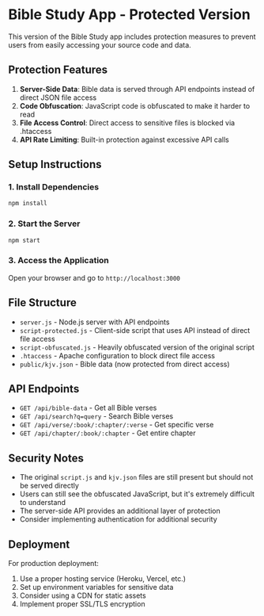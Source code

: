# Bible Study App - Protected Version

This version of the Bible Study app includes protection measures to prevent users from easily accessing your source code and data.

## Protection Features

1. **Server-Side Data**: Bible data is served through API endpoints instead of direct JSON file access
2. **Code Obfuscation**: JavaScript code is obfuscated to make it harder to read
3. **File Access Control**: Direct access to sensitive files is blocked via .htaccess
4. **API Rate Limiting**: Built-in protection against excessive API calls

## Setup Instructions

### 1. Install Dependencies
```bash
npm install
```

### 2. Start the Server
```bash
npm start
```

### 3. Access the Application
Open your browser and go to `http://localhost:3000`

## File Structure

- `server.js` - Node.js server with API endpoints
- `script-protected.js` - Client-side script that uses API instead of direct file access
- `script-obfuscated.js` - Heavily obfuscated version of the original script
- `.htaccess` - Apache configuration to block direct file access
- `public/kjv.json` - Bible data (now protected from direct access)

## API Endpoints

- `GET /api/bible-data` - Get all Bible verses
- `GET /api/search?q=query` - Search Bible verses
- `GET /api/verse/:book/:chapter/:verse` - Get specific verse
- `GET /api/chapter/:book/:chapter` - Get entire chapter

## Security Notes

- The original `script.js` and `kjv.json` files are still present but should not be served directly
- Users can still see the obfuscated JavaScript, but it's extremely difficult to understand
- The server-side API provides an additional layer of protection
- Consider implementing authentication for additional security

## Deployment

For production deployment:
1. Use a proper hosting service (Heroku, Vercel, etc.)
2. Set up environment variables for sensitive data
3. Consider using a CDN for static assets
4. Implement proper SSL/TLS encryption 